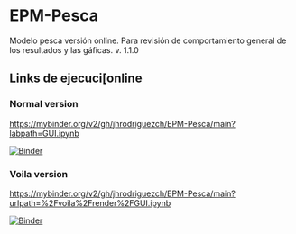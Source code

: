 # EPM-Pesca
Modelo pesca versión online. Para revisión de comportamiento general de los resultados y las gáficas.
v. 1.1.0

## Links de ejecuci[online

### Normal version
https://mybinder.org/v2/gh/jhrodriguezch/EPM-Pesca/main?labpath=GUI.ipynb

[![Binder](https://mybinder.org/badge_logo.svg)](https://mybinder.org/v2/gh/jhrodriguezch/EPM-Pesca/main?labpath=GUI.ipynb)

### Voila version
https://mybinder.org/v2/gh/jhrodriguezch/EPM-Pesca/main?urlpath=%2Fvoila%2Frender%2FGUI.ipynb

[![Binder](https://mybinder.org/badge_logo.svg)](https://mybinder.org/v2/gh/jhrodriguezch/EPM-Pesca/main?urlpath=%2Fvoila%2Frender%2FGUI.ipynb)
